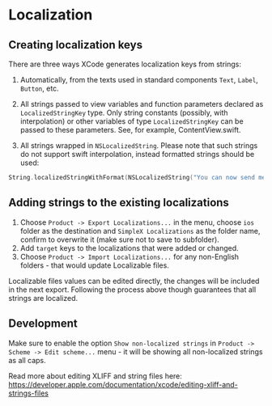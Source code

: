 # Localization

## Creating localization keys

There are three ways XCode generates localization keys from strings:

1. Automatically, from the texts used in standard components `Text`, `Label`, `Button`, etc.

2. All strings passed to view variables and function parameters declared as `LocalizedStringKey` type. Only string constants (possibly, with interpolation) or other variables of type `LocalizedStringKey` can be passed to these parameters. See, for example, ContentView.swift.

3. All strings wrapped in `NSLocalizedString`. Please note that such strings do not support swift interpolation, instead formatted strings should be used:

```swift
String.localizedStringWithFormat(NSLocalizedString("You can now send messages to %@", comment: "notification body"), value)
```

## Adding strings to the existing localizations

1. Choose `Product -> Export Localizations...` in the menu, choose `ios` folder as the destination and `SimpleX Localizations` as the folder name, confirm to overwrite it (make sure not to save to subfolder).
2. Add `target` keys to the localizations that were added or changed.
3. Choose `Product -> Import Localizations...` for any non-English folders - that would update Localizable files.

Localizable files values can be edited directly, the changes will be included in the next export. Following the process above though guarantees that all strings are localized.

## Development

Make sure to enable the option `Show non-localized strings` in `Product -> Scheme -> Edit scheme...` menu - it will be showing all non-localized strings as all caps.

Read more about editing XLIFF and string files here: https://developer.apple.com/documentation/xcode/editing-xliff-and-strings-files
